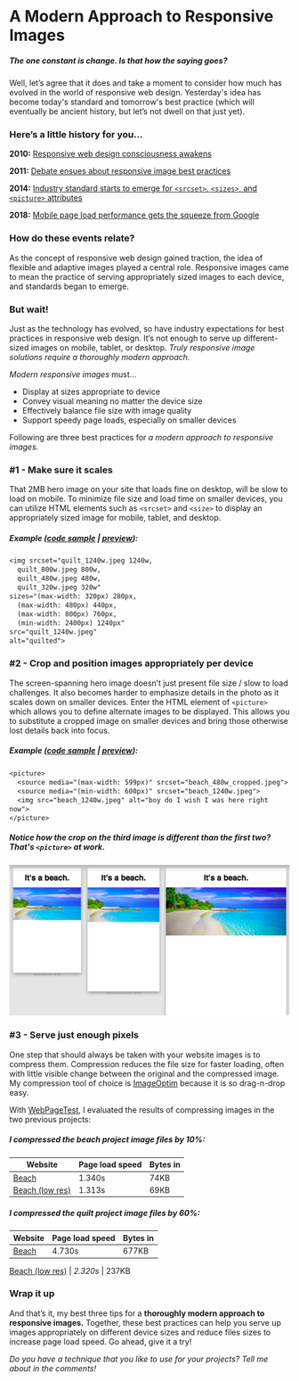 # A Modern Approach to Responsive Images

##### The one constant is change. Is that how the saying goes? 
Well, let’s agree that it does and take a moment to consider how much has evolved in the world of responsive web design. Yesterday's idea has become today's standard and tomorrow's best practice (which will eventually be ancient history, but let’s not dwell on that just yet).

### Here’s a little history for you...

**2010:** [Responsive web design consciousness awakens](http://alistapart.com/article/responsive-web-design)

**2011:** [Debate ensues about responsive image best practices](https://css-tricks.com/which-responsive-images-solution-should-you-use/)

**2014:** [Industry standard starts to emerge for ```<srcset>```, ```<sizes>```, and ```<picture>``` attributes](https://caniuse.com/#feat=srcset)

**2018:** [Mobile page load performance gets the squeeze from Google](https://techcrunch.com/2018/01/17/google-will-make-page-speed-a-factor-in-mobile-search-ranking-starting-in-july/)

### How do these events relate?
As the concept of responsive web design gained traction, the idea of flexible and adaptive images played a central role. Responsive images came to mean the practice of serving appropriately sized images to each device, and standards began to emerge. 

### But wait! 
Just as the technology has evolved, so have industry expectations for best practices in responsive web design. It’s not enough to serve up different-sized images on mobile, tablet, or desktop. _Truly responsive image solutions require a thoroughly modern approach._

_Modern responsive images_ must…

-	Display at sizes appropriate to device
-	Convey visual meaning no matter the device size
-	Effectively balance file size with image quality
-	Support speedy page loads, especially on smaller devices

Following are three best practices for _a modern approach to responsive images._

### #1 - Make sure it scales
That 2MB hero image on your site that loads fine on desktop, will be slow to load on mobile. To minimize file size and load time on smaller devices, you can utilize HTML elements such as ```<srcset>``` and ```<size>``` to display an appropriately sized image for mobile, tablet, and desktop. 

##### Example ([code sample](https://github.com/trinasch/quilt/blob/master/index.html) | [preview](https://trinasch.github.io/quilt/index.html)):

``` 
<img srcset="quilt_1240w.jpeg 1240w,
  quilt_800w.jpeg 800w, 
  quilt_480w.jpeg 480w, 
  quilt_320w.jpeg 320w"
sizes="(max-width: 320px) 280px, 
  (max-width: 480px) 440px, 
  (max-width: 800px) 760px,
  (min-width: 2400px) 1240px"
src="quilt_1240w.jpeg" 
alt="quilted">
```

### #2 - Crop and position images appropriately per device
The screen-spanning hero image doesn’t just present file size / slow to load challenges. It also becomes harder to emphasize details in the photo as it scales down on smaller devices. Enter the HTML element of ```<picture>``` which allows you to define alternate images to be displayed. This allows you to substitute a cropped image on smaller devices and bring those otherwise lost details back into focus.

##### Example ([code sample](https://github.com/trinasch/beach/blob/master/index.html) | [preview](https://trinasch.github.io/beach/index.html)):

``` 
<picture>
  <source media="(max-width: 599px)" srcset="beach_480w_cropped.jpeg">
  <source media="(min-width: 600px)" srcset="beach_1240w.jpeg">
  <img src="beach_1240w.jpeg" alt="boy do I wish I was here right now">
</picture>
```
##### Notice how the crop on the third image is different than the first two? That's ```<picture>``` at work.

![responsive crop example](https://raw.githubusercontent.com/trinasch/technical-post/master/beach_responsive-sample.png)

### #3 - Serve just enough pixels
One step that should always be taken with your website images is to compress them.  Compression reduces the file size for faster loading, often with little visible change between the original and the compressed image. My compression tool of choice is [ImageOptim](https://imageoptim.com/) because it is so drag-n-drop easy. 

With [WebPageTest](https://www.webpagetest.org/), I evaluated the results of compressing images in the two previous projects:

##### I compressed the _beach project_ image files by 10%:

Website | Page load speed | Bytes in
--- | --- | ---
[Beach](https://trinasch.github.io/beach/index.html) | 1.340s | 74KB
[Beach (low res)](https://trinasch.github.io/beach-low-res/index.html) | 1.313s | 69KB

##### I compressed the _quilt project_ image files by 60%:

Website | Page load speed | Bytes in
--- | --- | ---
[Beach](https://trinasch.github.io/quilt/index.html) | 4.730s | 677KB

[Beach (low res)](https://trinasch.github.io/quilt-low-res/index.html) | *2.320s* | 237KB

### Wrap it up
And that’s it, my best three tips for a **thoroughly modern approach to responsive images.** Together, these best practices can help you serve up images appropriately on different device sizes and reduce files sizes to increase page load speed. Go ahead, give it a try!

_Do you have a technique that you like to use for your projects? Tell me about in the comments!_